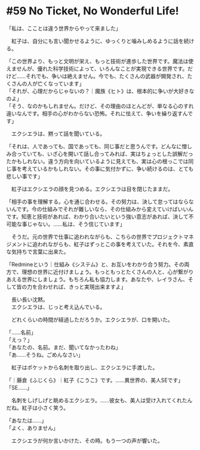 # #59 No Ticket, No Wonderful Life!
「私は、こことは違う世界からやって来ました」

　紅子は、自分にも言い聞かせるように、ゆっくりと噛みしめるように話を続ける。

「この世界より、もっと文明が栄え、もっと技術が進歩した世界です。魔法は使えませんが、優れた科学技術によって、いろんなことが実現できる世界です。だけど……それでも、争いは絶えません。今でも、たくさんの武器が開発され、たくさんの人が亡くなっています」  
「それが、心理だからじゃないの？｜魔族《ヒト》は、根本的に争いが大好きなのよ」  
「そう、なのかもしれません。だけど、その理由のほとんどが、単なる心のすれ違いなんです。相手の心がわからない恐怖。それに怯えて、争いを繰り返すんです」

　エクシエラは、黙って話を聞いている。

「それは、人であっても、国であっても、同じ事だと思うんです。どんなに憎しみ合っていても、いざ心を開いて話し合ってみれば、実はちょっとした誤解だったかもしれない。違う方向を向いているように見えても、実は心の根っこでは同じ事を考えているかもしれない。その事に気付かずに、争い続けるのは、とても悲しい事です」

　紅子はエクシエラの顔を見つめる。エクシエラは目を閉じたままだ。

「相手の事を理解する。心を通じ合わせる。その努力は、決して怠ってはならないんです。今の仕組みでそれが難しいなら、その仕組みから変えていけばいいんです。知恵と技術があれば、わかり合いたいという強い意志があれば、決して不可能な事じゃない。……私は、そう信じています」

　そうだ。元の世界で仕事に追われながらも、こちらの世界でプロジェクトマネジメントに追われながらも、紅子はずっとこの事を考えていた。それを今、素直な気持ちで言葉に出来た。

「Redmineという｜仕組み《システム》と、お互いをわかり合う努力。その両方で、理想の世界に近付けましょう。もっともっとたくさんの人と、心が繋がりあえる世界にしましょう。もちろん私も協力します。あなたや、レイラさん、そして皆の力を合わせれば、きっと実現出来ますよ」

　長い長い沈黙。  
　エクシエラは、じっと考え込んでいる。

　どれくらいの時間が経過しただろうか。エクシエラが、口を開いた。

「……名前」  
「えっ？」  
「あなたの、名前。まだ、聞いてなかったわね」  
「あ……そうね。ごめんなさい」

　紅子はポケットから名刺を取り出し、エクシエラに手渡した。

「｜藤倉《ふじくら》｜紅子《こうこ》です。……異世界の、美人SEです」  
「SE……」

　名刺をしげしげと眺めるエクシエラ。……彼女も、美人は受け入れてくれたんだね。紅子は小さく笑う。

「あなたは……」  
「よく、ありません」

　エクシエラが何か言いかけた、その時。もう一つの声が響いた。
